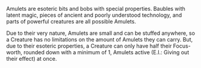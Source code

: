 Amulets are esoteric bits and bobs with special properties. Baubles with latent magic, pieces of ancient and poorly understood technology, and parts of powerful creatures are all possible Amulets.

Due to their very nature, Amulets are small and can be stuffed anywhere, so a Creature has no limitations on the amount of Amulets they can carry. But, due to their esoteric properties, a Creature can only have half their Focus-worth, rounded down with a minimum of 1, Amulets active (E.I.: Giving out their effect) at once.